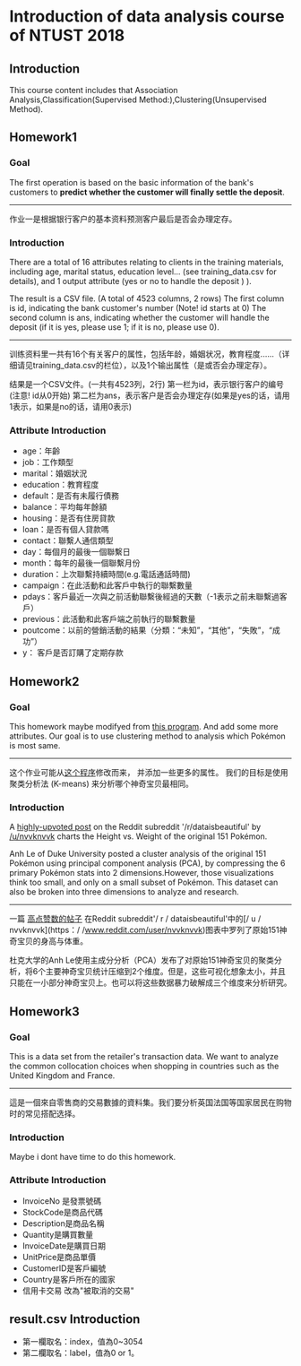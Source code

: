 # Introduction of data analysis course of NTUST 2018

## Introduction

This course content includes that Association Analysis,Classification(Supervised Method:),Clustering(Unsupervised Method).

## Homework1

### Goal
The first operation is based on the basic information of the bank's customers to **predict whether the customer will finally settle the deposit**.

----------
作业一是根据银行客户的基本资料预测客户最后是否会办理定存。

### Introduction
There are a total of 16 attributes relating to clients in the training materials, including age, marital status, education level... (see training_data.csv for details), and 1 output attribute (yes or no to handle the deposit ) ).

The result is a CSV file. (A total of 4523 columns, 2 rows)
The first column is id, indicating the bank customer's number (Note! id starts at 0)
The second column is ans, indicating whether the customer will handle the deposit (if it is yes, please use 1; if it is no, please use 0).

-------------

训练资料里一共有16个有关客户的属性，包括年龄，婚姻状况，教育程度......（详细请见training_data.csv的栏位），以及1个输出属性（是或否会办理定存）。

结果是一个CSV文件。(一共有4523列，2行)
第一栏为id，表示银行客户的编号(注意! id从0开始)
第二栏为ans，表示客户是否会办理定存(如果是yes的话，请用1表示，如果是no的话，请用0表示)


### Attribute Introduction
+ age：年齡
+ job：工作類型
+ marital：婚姻狀況
+ education：教育程度
+ default：是否有未履行債務
+ balance：平均每年餘額
+ housing：是否有住房貸款
+ loan：是否有個人貸款嗎
+ contact：聯繫人通信類型
+ day：每個月的最後一個聯繫日
+ month：每年的最後一個聯繫月份
+ duration：上次聯繫持續時間(e.g.電話通話時間)
+ campaign：在此活動和此客戶中執行的聯繫數量
+ pdays：客戶最近一次與之前活動聯繫後經過的天數（-1表示之前未聯繫過客戶）
+ previous：此活動和此客戶端之前執行的聯繫數量  
+ poutcome：以前的營銷活動的結果（分類：“未知”，“其他”，“失敗”，“成功”）  
+ y： 客戶是否訂購了定期存款


## Homework2

### Goal  


This homework maybe modifyed from [this program](http://minimaxir.com/2016/08/pokemon-3d/). And add some more attributes. Our goal is to use clustering method to analysis which Pokémon is most same.

-------------

这个作业可能从[这个程序](http://minimaxir.com/2016/08/pokemon-3d/)修改而来， 并添加一些更多的属性。 我们的目标是使用聚类分析法 (K-means) 来分析哪个神奇宝贝最相同。

### Introduction
A [highly-upvoted post](https://www.reddit.com/r/dataisbeautiful/comments/4uumqs/gotta_plot_em_all_the_height_versus_weight_of/) on the Reddit subreddit '/r/dataisbeautiful' by  [/u/nvvknvvk](https://www.reddit.com/user/nvvknvvk) charts the Height vs. Weight of the original 151 Pokémon.

Anh Le of Duke University posted a cluster analysis of the original 151 Pokémon using principal component analysis (PCA), by compressing the 6 primary Pokémon stats into 2 dimensions.However, those visualizations think too small, and only on a small subset of Pokémon. This dataset can also be broken into three dimensions to analyze and research.

--------------

一篇 [高点赞数的帖子](https://www.reddit.com/r/dataisbeautiful/comments/4uumqs/gotta_plot_em_all_the_height_versus_weight_of/) 在Reddit subreddit'/ r / dataisbeautiful'中的[/ u / nvvknvvk](https：/ /www.reddit.com/user/nvvknvvk)图表中罗列了原始151神奇宝贝的身高与体重。

杜克大学的Anh Le使用主成分分析（PCA）发布了对原始151神奇宝贝的聚类分析，将6个主要神奇宝贝统计压缩到2个维度。但是，这些可视化想象太小，并且只能在一小部分神奇宝贝上。也可以将这些数据暴力破解成三个维度来分析研究。

## Homework3

### Goal
This is a data set from the retailer's transaction data. We want to analyze the common collocation choices when shopping in countries such as the United Kingdom and France.

---------

這是一個來自零售商的交易數據的資料集。我们要分析英国法国等国家居民在购物时的常见搭配选择。

### Introduction
Maybe i dont have time to do this homework.

### Attribute Introduction
+ InvoiceNo 是發票號碼
+ StockCode是商品代碼
+ Description是商品名稱
+ Quantity是購買數量
+ InvoiceDate是購買日期
+ UnitPrice是商品單價
+ CustomerID是客戶編號
+ Country是客戶所在的國家
+ 信用卡交易 改為"被取消的交易"

## result.csv Introduction
- 第一欄取名：index，值為0~3054
- 第二欄取名：label，值為0 or 1。
